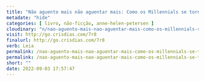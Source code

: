 ```yaml
---
title: "Não aguento mais não aguentar mais: Como os Millennials se tornaram a geração do burnout — Anne Helen Petersen"
metadate: "hide"
categories: [ livro, não-ficção, anne-helen-petersen ]
cloudinary: "n/nao-aguento-mais-nao-aguentar-mais-como-os-millennials-se-tornaram-a-geracao-do-burnout.jpg"
visit: http://go.crisdias.com/7r8
finalurl: http://go.crisdias.com/7r8
verb: Leia
permalink: /nao-aguento-mais-nao-aguentar-mais-como-os-millennials-se-tornaram-a-geracao-do-burnout
permalink: /nao-aguento-mais-nao-aguentar-mais-como-os-millennials-se-tornaram-a-geracao-do-burnout
short: ""
date: 2022-09-03 17:57:47
---
```

